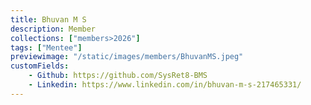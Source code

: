 ```yaml
---
title: Bhuvan M S
description: Member
collections: ["members>2026"]
tags: ["Mentee"]
previewimage: "/static/images/members/BhuvanMS.jpeg"
customFields:
    - Github: https://github.com/SysRet8-BMS
    - Linkedin: https://www.linkedin.com/in/bhuvan-m-s-217465331/
---
```


